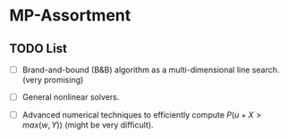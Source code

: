 # MP-Assortment

## TODO List

- [ ] Brand-and-bound (B&B) algorithm as a multi-dimensional line search. (very promising)
- [ ] General nonlinear solvers.
- [ ] Advanced numerical techniques to efficiently compute $P(u+X>max(w,Y))$ (might be very difficult).
 
